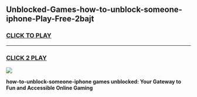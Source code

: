 
## Unblocked-Games-how-to-unblock-someone-iphone-Play-Free-2bajt
<h3>
<a href="https://premium76.site?title=how-to-unblock-someone-iphone&ref=23A">CLICK TO PLAY</a></h3>
<hr>

<h3>
<a href="https://premium76.site?title=how-to-unblock-someone-iphone&ref=23A">CLICK 2 PLAY</a>
  
</h3>

<a href="https://premium76.site?title=how-to-unblock-someone-iphone&ref=23A"><img src="https://clearcache.store/games.png"></a>


**how-to-unblock-someone-iphone games unblocked: Your Gateway to Fun and Accessible Online Gaming**
